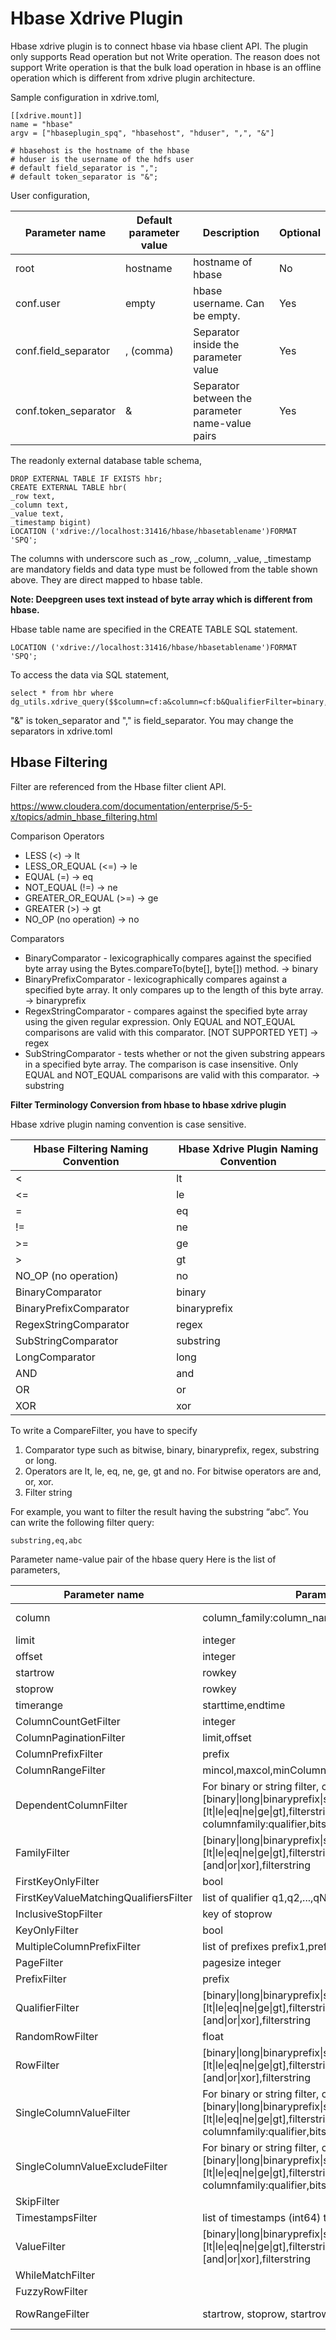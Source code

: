Hbase Xdrive Plugin
===================

Hbase xdrive plugin is to connect hbase via hbase client API.  The plugin only supports Read operation but not Write operation.  The reason does not support Write operation is that the bulk load operation in hbase is an offline operation which is different from xdrive plugin architecture.

Sample configuration in xdrive.toml,
```
[[xdrive.mount]]
name = "hbase"
argv = ["hbaseplugin_spq", "hbasehost", "hduser", ",", "&"]

# hbasehost is the hostname of the hbase
# hduser is the username of the hdfs user
# default field_separator is ",";
# default token_separator is "&";
```

User configuration,

| Parameter name | Default parameter value | Description | Optional | 
| -------------- | ----------------------- | ----------- | -------- |
| root | hostname | hostname of hbase | No | 
| conf.user | empty | hbase username.  Can be empty. | Yes |
| conf.field_separator | , (comma) | Separator inside the parameter value | Yes |
| conf.token_separator | & | Separator between the parameter name-value pairs | Yes | 

The readonly external database table schema,
```
DROP EXTERNAL TABLE IF EXISTS hbr;
CREATE EXTERNAL TABLE hbr(        
_row text,        
_column text,        
_value text,        
_timestamp bigint)
LOCATION ('xdrive://localhost:31416/hbase/hbasetablename')FORMAT 'SPQ';
```


The columns with underscore such as _row, _column, _value, _timestamp are mandatory fields and data type must be followed from the table shown above.  They are direct mapped to hbase table. 

**Note:  Deepgreen uses text instead of byte array which is different from hbase.**

Hbase table name are specified in the CREATE TABLE SQL statement.

```
LOCATION ('xdrive://localhost:31416/hbase/hbasetablename')FORMAT 'SPQ';
```

To access the data via SQL statement,
```
select * from hbr where dg_utils.xdrive_query($$column=cf:a&column=cf:b&QualifierFilter=binary,eq,xyz$$);
```

"&" is token_separator and "," is field_separator.  You may change the separators in xdrive.toml


Hbase Filtering
---------------
Filter are referenced from the Hbase filter client API.  

https://www.cloudera.com/documentation/enterprise/5-5-x/topics/admin_hbase_filtering.html

Comparison Operators
* LESS (<)  -> lt 
* LESS_OR_EQUAL (<=)  -> le
* EQUAL (=)  -> eq
* NOT_EQUAL (!=) -> ne
* GREATER_OR_EQUAL (>=) -> ge
* GREATER (>)  -> gt
* NO_OP (no operation) -> no

Comparators
* BinaryComparator - lexicographically compares against the specified byte array using the Bytes.compareTo(byte[], byte[]) method.  → binary
* BinaryPrefixComparator - lexicographically compares against a specified byte array. It only compares up to the length of this byte array. → binaryprefix
* RegexStringComparator - compares against the specified byte array using the given regular expression. Only EQUAL and NOT_EQUAL comparisons are valid with this comparator. [NOT SUPPORTED YET]  → regex
* SubStringComparator - tests whether or not the given substring appears in a specified byte array. The comparison is case insensitive. Only EQUAL and NOT_EQUAL comparisons are valid with this comparator. → substring

**Filter Terminology Conversion from hbase to hbase xdrive plugin**

Hbase xdrive plugin naming convention is case sensitive.

| Hbase Filtering Naming Convention | Hbase Xdrive Plugin Naming Convention |
|-----------------------------------|---------------------------------------|
| < | lt |
| <= | le |
| = | eq | 
| != | ne | 
| >= | ge |
| > | gt | 
| NO_OP (no operation) | no | 
| BinaryComparator | binary | 
| BinaryPrefixComparator | binaryprefix | 
| RegexStringComparator | regex | 
| SubStringComparator | substring |
| LongComparator | long | 
| AND | and | 
| OR | or |
| XOR | xor |

To write a CompareFilter, you have to specify 
1. Comparator type such as bitwise, binary, binaryprefix, regex, substring or long.
2. Operators are lt, le, eq, ne, ge, gt and no.  For bitwise operators are and, or, xor. 
3. Filter string

For example, you want to filter the result having the substring “abc”.  You can write the following filter query:

```
substring,eq,abc
```


Parameter name-value pair of the hbase query
Here is the list of parameters,

| Parameter name | Parameter value | Note |
| -------------- | --------------- | ---- |
| column | column_family:column_name,  e.g. cf:a | Multiple columns can be specified by having multiple column name-value pairs.  e.g. column=cf:a&column=cf:b |
| limit | integer | limit=10 |
| offset | integer | offset=20 |
| startrow | rowkey | startrow=start |
| stoprow | rowkey | stoprow=stop |
| timerange | starttime,endtime | e.g. 123,456 |
| ColumnCountGetFilter | integer | ColumnCountGetFilter=10 |
| ColumnPaginationFilter | limit,offset | e.g.ColumnPaginationFilter=10,100 |
| ColumnPrefixFilter | prefix | ColumnPrefixFilter=prefix |
| ColumnRangeFilter | mincol,maxcol,minColumnInclusive,maxColumnInclusive | e.g ColumnRangeFilter=c1,c5,true,true |
| DependentColumnFilter | For binary or string filter, columnfamily:qualifier,[binary\|long\|binaryprefix\|substring],[lt\|le\|eq\|ne\|ge\|gt],filterstring or For bitwise, columnfamily:qualifier,bits,[and\|or\|xor],filterstring | e.g.  DependentColumnFilter=cf:a,substring,eq,apple  |
| FamilyFilter | [binary\|long\|binaryprefix\|substring],[lt\|le\|eq\|ne\|ge\|gt],filterstring or for bitwise, bits,[and\|or\|xor],filterstring | FamilyFilter=binary,ne,filter |
| FirstKeyOnlyFilter | bool | FirstKeyOnlyFilter=true | 
| FirstKeyValueMatchingQualifiersFilter | list of qualifier q1,q2,...,qN | FirstKeyValueMatchingQualifiersFilter=q1,q2,q3 |
| InclusiveStopFilter | key of stoprow | InclusiveStopFilter=stoprow | 
| KeyOnlyFilter | bool | KeyOnlyFilter=true |
| MultipleColumnPrefixFilter | list of prefixes prefix1,prefix2,...,prefixN | MultipleColumnPrefixFilter=p1,p2,p3 |
| PageFilter | pagesize integer | PageFilter=20 |
| PrefixFilter | prefix | PrefixFilter=prefix | 
| QualifierFilter | [binary\|long\|binaryprefix\|substring],[lt\|le\|eq\|ne\|ge\|gt],filterstring or for bitwise, bits,[and\|or\|xor],filterstring | QualifierFilter=binary,eq,qualifier  |
| RandomRowFilter | float | RandomRowFilter=0.9 |
| RowFilter | [binary\|long\|binaryprefix\|substring],[lt\|le\|eq\|ne\|ge\|gt],filterstring or for bitwise, bits,[and\|or\|xor],filterstring | RowFilter=bitwise,and,abc |
| SingleColumnValueFilter | For binary or string filter, columnfamily:qualifier,[binary\|long\|binaryprefix\|substring],[lt\|le\|eq\|ne\|ge\|gt],filterstring or For bitwise, columnfamily:qualifier,bits,[and\|or\|xor],filterstring | e.g.  SingleColumnValueFilter=cf:a,substring,eq,apple |
| SingleColumnValueExcludeFilter | For binary or string filter, columnfamily:qualifier,[binary\|long\|binaryprefix\|substring],[lt\|le\|eq\|ne\|ge\|gt],filterstring or For bitwise, columnfamily:qualifier,bits,[and\|or\|xor],filterstring | e.g.  SingleColumnValueExcludeFilter=cf:a,substring,eq,apple |
| SkipFilter | | Not supported yet |
| TimestampsFilter | list of timestamps (int64) ts1,ts2,...,tsN | TimestampsFilter=123,456,789 |
| ValueFilter | [binary\|long\|binaryprefix\|substring],[lt\|le\|eq\|ne\|ge\|gt],filterstring or for bitwise, bits,[and\|or\|xor],filterstring | ValueFilter=bitwise,and,abc |
| WhileMatchFilter | | Not supported yet |
| FuzzyRowFilter | | Not supported yet |
| RowRangeFilter | startrow, stoprow, startrowinclusive, stoprowinclusive | Mulitple row ranges can be specified by multiple name-value pairs.  e.g RowRangeFilter=start1,stop1,false,false&RowRangeFilter=start2,stop2,false,true |



